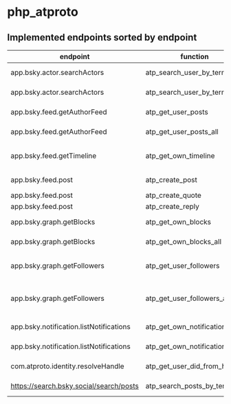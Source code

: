 # php_atproto

## Implemented endpoints sorted by endpoint

| endpoint                                | function                      | description                                                                            |
| --------------------------------------- | ----------------------------- | -------------------------------------------------------------------------------------- |
| app.bsky.actor.searchActors             | atp_search_user_by_term       | Returns ALL persons / actors for a search term                                         |
| app.bsky.actor.searchActors             | atp_search_user_by_termAll    | Returns ALL persons / actors for a search term                                         |
| app.bsky.feed.getAuthorFeed             | atp_get_user_posts            | get posts from the feed of a user                                                      |
| app.bsky.feed.getAuthorFeed             | atp_get_user_posts_all        | get ALL posts from the feed of a user                                                  |
| app.bsky.feed.getTimeline               | atp_get_own_timeline          | returns the number of entries defined from the own timeline                            |
| app.bsky.feed.post                      | atp_create_post               | Creates a post on the own feed                                                         |
| app.bsky.feed.post                      | atp_create_quote              | Creates a quote post                                                                   |
| app.bsky.feed.post                      | atp_create_reply              | Creates a reply to a post                                                              |
| app.bsky.graph.getBlocks                | atp_get_own_blocks            | Returns ALL blocks of the current used account                                         |
| app.bsky.graph.getBlocks                | atp_get_own_blocks_all        | Returns ALL blocks of the current used account                                         |
| app.bsky.graph.getFollowers             | atp_get_user_followers        | atp_get_user_followers returns the followers of a user handle (limited)                |
| app.bsky.graph.getFollowers             | atp_get_user_followers_all    | atp_get_user_followers_all returns ALL the followers of a user handle in a handy array |
| app.bsky.notification.listNotifications | atp_get_own_notifications     | Returns the own notifications (limited)                                                |
| app.bsky.notification.listNotifications | atp_get_own_notifications_all | Returns ALL own notifications                                                          |
| com.atproto.identity.resolveHandle      | atp_get_user_did_from_handle  | returns the did of a given handle (f.e. schnoog.eu)                                    |
| https://search.bsky.social/search/posts | atp_search_posts_by_term      | Search posts by searchterm - non API call                                              |
